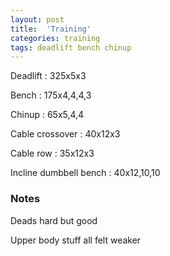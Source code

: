 ```yaml
---
layout: post
title:  'Training'
categories: training
tags: deadlift bench chinup
---
```


Deadlift  : 325x5x3

Bench : 175x4,4,4,3

Chinup  : 65x5,4,4

Cable crossover : 40x12x3

Cable row : 35x12x3

Incline dumbbell bench  : 40x12,10,10

### Notes

Deads hard but good

Upper body stuff all felt weaker
